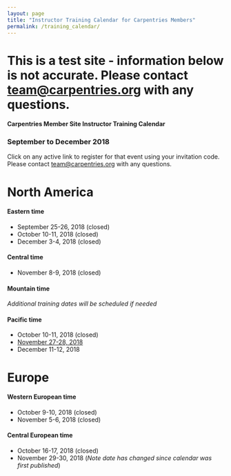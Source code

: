 ```yaml
---
layout: page
title: "Instructor Training Calendar for Carpentries Members"
permalink: /training_calendar/
---
```



<script src="https://www.eventbrite.com/static/widgets/eb_widgets.js"></script>

# This is a test site - information below is not accurate.  Please contact team@carpentries.org with any questions.


#### Carpentries Member Site Instructor Training Calendar
###  September to December 2018

Click on any active link to register for that event using your invitation code.  Please contact team@carpentries.org with any questions.


# North America

#### Eastern time
* September 25-26, 2018 (closed)
* October 10-11, 2018 (closed)
* December 3-4, 2018 (closed)

#### Central time
* November 8-9, 2018 (closed)

#### Mountain time
*Additional training dates will be scheduled if needed*

#### Pacific time
* October 10-11, 2018 (closed)
* [November 27-28, 2018](https://www.eventbrite.com/e/online-instructor-training-nov-27-28-n-america-pacific-time-tickets-51335508889)
* December 11-12, 2018

# Europe

#### Western European time
* October 9-10, 2018 (closed)
* November 5-6, 2018 (closed)


#### Central European time
* October 16-17, 2018 (closed)
* November 29-30, 2018 (*Note date has changed since calendar was first published*)

